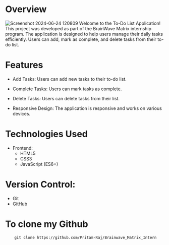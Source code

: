 # Overview
![Screenshot 2024-06-24 120809](https://github.com/Pritam-Raj/Brainwave_Matrix_Intern/assets/128879895/443751a7-39b4-41d6-b94c-9ef3715f0de7)
Welcome to the To-Do List Application! This project was developed as part of the BrainWave Matrix internship program. The application is designed to help users manage their daily tasks efficiently. Users can add, mark as complete, and delete tasks from their to-do list.

# Features
- Add Tasks: Users can add new tasks to their to-do list.
- Complete Tasks: Users can mark tasks as complete.
- Delete Tasks: Users can delete tasks from their list.

- Responsive Design: The application is responsive and works on various devices.
# Technologies Used
- Frontend:
    - HTML5
    - CSS3
    - JavaScript (ES6+)

# Version Control:
- Git
- GitHub

# To clone my Github 
```
    git clone https://github.com/Pritam-Raj/Brainwave_Matrix_Intern
```
